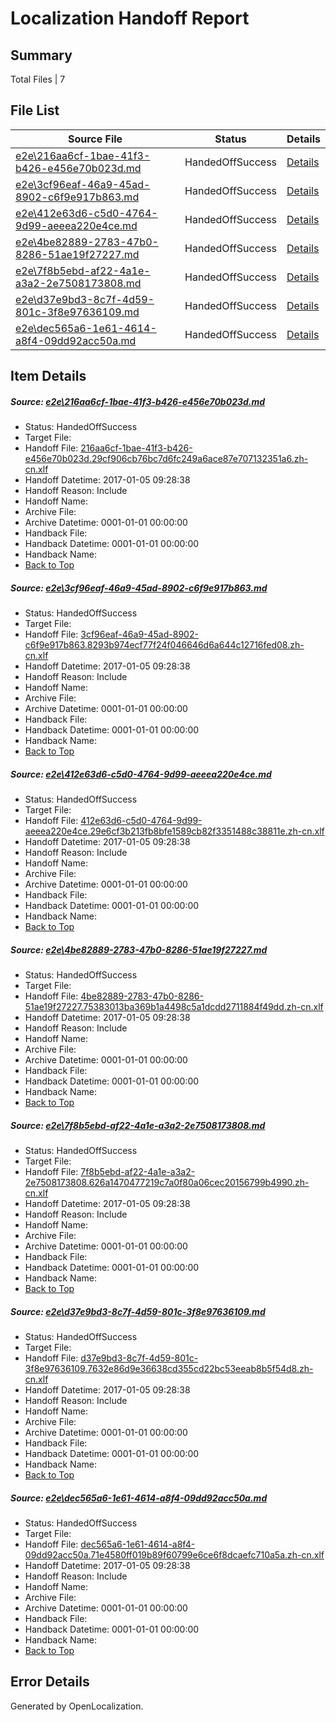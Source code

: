 # <a name='report-top'></a> Localization Handoff Report

## Summary
 Total Files | 7

## File List
 Source File | Status | Details 
 ----------- | ------ | ------- 
 [e2e\216aa6cf-1bae-41f3-b426-e456e70b023d.md](https://github.com/OpenLocalizationTestOrg/ol-test0/blob/2333f6cfc4f40c2023ebb4d09fb4abaa883861cc/e2e/216aa6cf-1bae-41f3-b426-e456e70b023d.md) | HandedOffSuccess | [Details](#1392a9f24a86a037b38e17c9520cdcf280b0626a1)
 [e2e\3cf96eaf-46a9-45ad-8902-c6f9e917b863.md](https://github.com/OpenLocalizationTestOrg/ol-test0/blob/2333f6cfc4f40c2023ebb4d09fb4abaa883861cc/e2e/3cf96eaf-46a9-45ad-8902-c6f9e917b863.md) | HandedOffSuccess | [Details](#51079e67f72516a6240b87847c9208221cda48382)
 [e2e\412e63d6-c5d0-4764-9d99-aeeea220e4ce.md](https://github.com/OpenLocalizationTestOrg/ol-test0/blob/2333f6cfc4f40c2023ebb4d09fb4abaa883861cc/e2e/412e63d6-c5d0-4764-9d99-aeeea220e4ce.md) | HandedOffSuccess | [Details](#e71e9f06bb8279a1e0c8f59ea8cc3d48fdbd97e63)
 [e2e\4be82889-2783-47b0-8286-51ae19f27227.md](https://github.com/OpenLocalizationTestOrg/ol-test0/blob/2333f6cfc4f40c2023ebb4d09fb4abaa883861cc/e2e/4be82889-2783-47b0-8286-51ae19f27227.md) | HandedOffSuccess | [Details](#5563a35aebab972160e839edf27083eb2f664b344)
 [e2e\7f8b5ebd-af22-4a1e-a3a2-2e7508173808.md](https://github.com/OpenLocalizationTestOrg/ol-test0/blob/2333f6cfc4f40c2023ebb4d09fb4abaa883861cc/e2e/7f8b5ebd-af22-4a1e-a3a2-2e7508173808.md) | HandedOffSuccess | [Details](#26ecf96b2924b9bfb5037ef71154c9e38ddecdda5)
 [e2e\d37e9bd3-8c7f-4d59-801c-3f8e97636109.md](https://github.com/OpenLocalizationTestOrg/ol-test0/blob/2333f6cfc4f40c2023ebb4d09fb4abaa883861cc/e2e/d37e9bd3-8c7f-4d59-801c-3f8e97636109.md) | HandedOffSuccess | [Details](#80e9cf3b212c4dda3cda9c04b029a728af3d86a16)
 [e2e\dec565a6-1e61-4614-a8f4-09dd92acc50a.md](https://github.com/OpenLocalizationTestOrg/ol-test0/blob/2333f6cfc4f40c2023ebb4d09fb4abaa883861cc/e2e/dec565a6-1e61-4614-a8f4-09dd92acc50a.md) | HandedOffSuccess | [Details](#8463a396f5f45146e18bcc3058ccef60295719fd7)

## Item Details
##### <a name='1392a9f24a86a037b38e17c9520cdcf280b0626a1'></a> Source: [e2e\216aa6cf-1bae-41f3-b426-e456e70b023d.md](https://github.com/OpenLocalizationTestOrg/ol-test0/blob/2333f6cfc4f40c2023ebb4d09fb4abaa883861cc/e2e/216aa6cf-1bae-41f3-b426-e456e70b023d.md)
* Status: HandedOffSuccess
* Target File: 
* Handoff File: [216aa6cf-1bae-41f3-b426-e456e70b023d.29cf906cb76bc7d6fc249a6ace87e707132351a6.zh-cn.xlf](https://github.com/OpenLocalizationTestOrg/ol-test0-handoff/blob/e3685a968df8cd68fb50a1f7779ea3c4039a437f/ol-handoff/OpenLocalizationTestOrg/ol-test0-zhcn/shujia/ht/216aa6cf-1bae-41f3-b426-e456e70b023d.29cf906cb76bc7d6fc249a6ace87e707132351a6.zh-cn.xlf)
* Handoff Datetime: 2017-01-05 09:28:38
* Handoff Reason: Include
* Handoff Name: 
* Archive File: 
* Archive Datetime: 0001-01-01 00:00:00
* Handback File: 
* Handback Datetime: 0001-01-01 00:00:00
* Handback Name: 
* [Back to Top](#report-top)

##### <a name='51079e67f72516a6240b87847c9208221cda48382'></a> Source: [e2e\3cf96eaf-46a9-45ad-8902-c6f9e917b863.md](https://github.com/OpenLocalizationTestOrg/ol-test0/blob/2333f6cfc4f40c2023ebb4d09fb4abaa883861cc/e2e/3cf96eaf-46a9-45ad-8902-c6f9e917b863.md)
* Status: HandedOffSuccess
* Target File: 
* Handoff File: [3cf96eaf-46a9-45ad-8902-c6f9e917b863.8293b974ecf77f24f046646d6a644c12716fed08.zh-cn.xlf](https://github.com/OpenLocalizationTestOrg/ol-test0-handoff/blob/e3685a968df8cd68fb50a1f7779ea3c4039a437f/ol-handoff/OpenLocalizationTestOrg/ol-test0-zhcn/shujia/ht/3cf96eaf-46a9-45ad-8902-c6f9e917b863.8293b974ecf77f24f046646d6a644c12716fed08.zh-cn.xlf)
* Handoff Datetime: 2017-01-05 09:28:38
* Handoff Reason: Include
* Handoff Name: 
* Archive File: 
* Archive Datetime: 0001-01-01 00:00:00
* Handback File: 
* Handback Datetime: 0001-01-01 00:00:00
* Handback Name: 
* [Back to Top](#report-top)

##### <a name='e71e9f06bb8279a1e0c8f59ea8cc3d48fdbd97e63'></a> Source: [e2e\412e63d6-c5d0-4764-9d99-aeeea220e4ce.md](https://github.com/OpenLocalizationTestOrg/ol-test0/blob/2333f6cfc4f40c2023ebb4d09fb4abaa883861cc/e2e/412e63d6-c5d0-4764-9d99-aeeea220e4ce.md)
* Status: HandedOffSuccess
* Target File: 
* Handoff File: [412e63d6-c5d0-4764-9d99-aeeea220e4ce.29e6cf3b213fb8bfe1589cb82f3351488c38811e.zh-cn.xlf](https://github.com/OpenLocalizationTestOrg/ol-test0-handoff/blob/e3685a968df8cd68fb50a1f7779ea3c4039a437f/ol-handoff/OpenLocalizationTestOrg/ol-test0-zhcn/shujia/ht/412e63d6-c5d0-4764-9d99-aeeea220e4ce.29e6cf3b213fb8bfe1589cb82f3351488c38811e.zh-cn.xlf)
* Handoff Datetime: 2017-01-05 09:28:38
* Handoff Reason: Include
* Handoff Name: 
* Archive File: 
* Archive Datetime: 0001-01-01 00:00:00
* Handback File: 
* Handback Datetime: 0001-01-01 00:00:00
* Handback Name: 
* [Back to Top](#report-top)

##### <a name='5563a35aebab972160e839edf27083eb2f664b344'></a> Source: [e2e\4be82889-2783-47b0-8286-51ae19f27227.md](https://github.com/OpenLocalizationTestOrg/ol-test0/blob/2333f6cfc4f40c2023ebb4d09fb4abaa883861cc/e2e/4be82889-2783-47b0-8286-51ae19f27227.md)
* Status: HandedOffSuccess
* Target File: 
* Handoff File: [4be82889-2783-47b0-8286-51ae19f27227.75383013ba369b1a4498c5a1dcdd2711884f49dd.zh-cn.xlf](https://github.com/OpenLocalizationTestOrg/ol-test0-handoff/blob/e3685a968df8cd68fb50a1f7779ea3c4039a437f/ol-handoff/OpenLocalizationTestOrg/ol-test0-zhcn/shujia/ht/4be82889-2783-47b0-8286-51ae19f27227.75383013ba369b1a4498c5a1dcdd2711884f49dd.zh-cn.xlf)
* Handoff Datetime: 2017-01-05 09:28:38
* Handoff Reason: Include
* Handoff Name: 
* Archive File: 
* Archive Datetime: 0001-01-01 00:00:00
* Handback File: 
* Handback Datetime: 0001-01-01 00:00:00
* Handback Name: 
* [Back to Top](#report-top)

##### <a name='26ecf96b2924b9bfb5037ef71154c9e38ddecdda5'></a> Source: [e2e\7f8b5ebd-af22-4a1e-a3a2-2e7508173808.md](https://github.com/OpenLocalizationTestOrg/ol-test0/blob/2333f6cfc4f40c2023ebb4d09fb4abaa883861cc/e2e/7f8b5ebd-af22-4a1e-a3a2-2e7508173808.md)
* Status: HandedOffSuccess
* Target File: 
* Handoff File: [7f8b5ebd-af22-4a1e-a3a2-2e7508173808.626a1470477219c7a0f80a06cec20156799b4990.zh-cn.xlf](https://github.com/OpenLocalizationTestOrg/ol-test0-handoff/blob/e3685a968df8cd68fb50a1f7779ea3c4039a437f/ol-handoff/OpenLocalizationTestOrg/ol-test0-zhcn/shujia/ht/7f8b5ebd-af22-4a1e-a3a2-2e7508173808.626a1470477219c7a0f80a06cec20156799b4990.zh-cn.xlf)
* Handoff Datetime: 2017-01-05 09:28:38
* Handoff Reason: Include
* Handoff Name: 
* Archive File: 
* Archive Datetime: 0001-01-01 00:00:00
* Handback File: 
* Handback Datetime: 0001-01-01 00:00:00
* Handback Name: 
* [Back to Top](#report-top)

##### <a name='80e9cf3b212c4dda3cda9c04b029a728af3d86a16'></a> Source: [e2e\d37e9bd3-8c7f-4d59-801c-3f8e97636109.md](https://github.com/OpenLocalizationTestOrg/ol-test0/blob/2333f6cfc4f40c2023ebb4d09fb4abaa883861cc/e2e/d37e9bd3-8c7f-4d59-801c-3f8e97636109.md)
* Status: HandedOffSuccess
* Target File: 
* Handoff File: [d37e9bd3-8c7f-4d59-801c-3f8e97636109.7632e86d9e36638cd355cd22bc53eeab8b5f54d8.zh-cn.xlf](https://github.com/OpenLocalizationTestOrg/ol-test0-handoff/blob/e3685a968df8cd68fb50a1f7779ea3c4039a437f/ol-handoff/OpenLocalizationTestOrg/ol-test0-zhcn/shujia/ht/d37e9bd3-8c7f-4d59-801c-3f8e97636109.7632e86d9e36638cd355cd22bc53eeab8b5f54d8.zh-cn.xlf)
* Handoff Datetime: 2017-01-05 09:28:38
* Handoff Reason: Include
* Handoff Name: 
* Archive File: 
* Archive Datetime: 0001-01-01 00:00:00
* Handback File: 
* Handback Datetime: 0001-01-01 00:00:00
* Handback Name: 
* [Back to Top](#report-top)

##### <a name='8463a396f5f45146e18bcc3058ccef60295719fd7'></a> Source: [e2e\dec565a6-1e61-4614-a8f4-09dd92acc50a.md](https://github.com/OpenLocalizationTestOrg/ol-test0/blob/2333f6cfc4f40c2023ebb4d09fb4abaa883861cc/e2e/dec565a6-1e61-4614-a8f4-09dd92acc50a.md)
* Status: HandedOffSuccess
* Target File: 
* Handoff File: [dec565a6-1e61-4614-a8f4-09dd92acc50a.71e4580ff019b89f60799e6ce6f8dcaefc710a5a.zh-cn.xlf](https://github.com/OpenLocalizationTestOrg/ol-test0-handoff/blob/e3685a968df8cd68fb50a1f7779ea3c4039a437f/ol-handoff/OpenLocalizationTestOrg/ol-test0-zhcn/shujia/ht/dec565a6-1e61-4614-a8f4-09dd92acc50a.71e4580ff019b89f60799e6ce6f8dcaefc710a5a.zh-cn.xlf)
* Handoff Datetime: 2017-01-05 09:28:38
* Handoff Reason: Include
* Handoff Name: 
* Archive File: 
* Archive Datetime: 0001-01-01 00:00:00
* Handback File: 
* Handback Datetime: 0001-01-01 00:00:00
* Handback Name: 
* [Back to Top](#report-top)


## Error Details

Generated by OpenLocalization.

